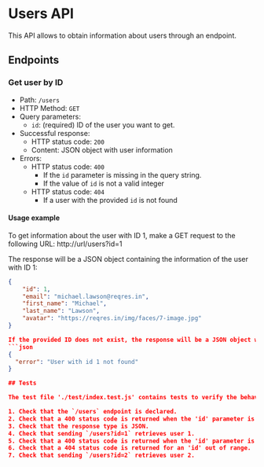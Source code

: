 # Users API

This API allows to obtain information about users through an endpoint.

## Endpoints

### Get user by ID

- Path: `/users`
- HTTP Method: `GET`
- Query parameters:
  - `id`: (required) ID of the user you want to get.
- Successful response:
  - HTTP status code: `200`
  - Content: JSON object with user information
- Errors:
  - HTTP status code: `400`
    - If the `id` parameter is missing in the query string.
    - If the value of `id` is not a valid integer
  - HTTP status code: `404`
    - If a user with the provided `id` is not found

#### Usage example

To get information about the user with ID 1, make a GET request to the following URL:
http://url/users?id=1

The response will be a JSON object containing the information of the user with ID 1:

```json
{
    "id": 1,
    "email": "michael.lawson@reqres.in",
    "first_name": "Michael",
    "last_name": "Lawson",
    "avatar": "https://reqres.in/img/faces/7-image.jpg"
}

If the provided ID does not exist, the response will be a JSON object with an error message and HTTP 404 status code:
```json
{
  "error": "User with id 1 not found"
}

## Tests

The test file './test/index.test.js' contains tests to verify the behavior of the API in different cases:

1. Check that the `/users` endpoint is declared.
2. Check that a 400 status code is returned when the 'id' parameter is not specified.
3. Check that the response type is JSON.
4. Check that sending `/users?id=1` retrieves user 1.
5. Check that a 400 status code is returned when the 'id' parameter is not a valid integer.
6. Check that a 404 status code is returned for an 'id' out of range.
7. Check that sending `/users?id=2` retrieves user 2.
